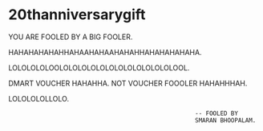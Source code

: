 # 20thanniversarygift

YOU ARE FOOLED BY A BIG FOOLER.

HAHAHAHAHAHHAHAAHAHAAHAHAHHAHAHAHAHAHA.

LOLOLOLOLOOLOLOLOLOLOLOLOLOLOLOLOLOLOOL.

DMART VOUCHER  HAHAHHA.
NOT VOUCHER FOOOLER HAHAHHHAH.

LOLOLOLOLLOLO.


                                                        -- FOOLED BY
                                                        SMARAN BHOOPALAM.
